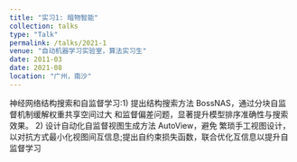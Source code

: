 ```yaml
---
title: "实习1: 暗物智能"
collection: talks
type: "Talk"
permalink: /talks/2021-1
venue: "自动机器学习实验室，算法实习生"
date: 2011-03
date: 2021-08
location: "广州，南沙"
---
```


神经网络结构搜索和自监督学习:1) 提出结构搜索方法 BossNAS，通过分块自监督机制缓解权重共享空间过大 和监督偏差问题，显著提升模型排序准确性与搜索效果。 2) 设计自动化自监督视图生成方法 AutoView，避免 繁琐手工视图设计，以对抗方式最小化视图间互信息;提出自约束损失函数，联合优化互信息以提升自监督学习
